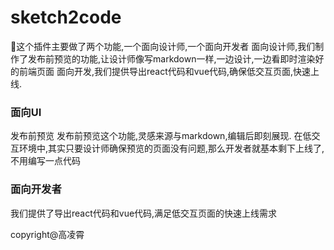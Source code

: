 # sketch2code
  这个插件主要做了两个功能,一个面向设计师,一个面向开发者
  面向设计师,我们制作了发布前预览的功能,让设计师像写markdown一样,一边设计,一边看即时渲染好的前端页面
  面向开发,我们提供导出react代码和vue代码,确保低交互页面,快速上线.
### 面向UI
  发布前预览
  发布前预览这个功能,灵感来源与markdown,编辑后即刻展现.
  在低交互环境中,其实只要设计师确保预览的页面没有问题,那么开发者就基本剩下上线了,不用编写一点代码
### 面向开发者
  我们提供了导出react代码和vue代码,满足低交互页面的快速上线需求

copyright@高凌霄
